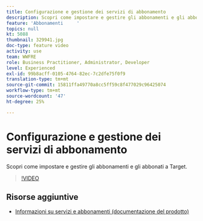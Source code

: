 ```yaml
---
title: Configurazione e gestione dei servizi di abbonamento
description: Scopri come impostare e gestire gli abbonamenti e gli abbonati a Target.
feature: 'Abbonamenti     '
topics: null
kt: 5088
thumbnail: 329941.jpg
doc-type: feature video
activity: use
team: WWFRE
role: Business Practitioner, Administrator, Developer
level: Experienced
exl-id: 99b8acff-0105-4764-82ec-7c2dfe75f0f9
translation-type: tm+mt
source-git-commit: 15811ffa49770a8cc5ff59c8f477029c96425074
workflow-type: tm+mt
source-wordcount: '47'
ht-degree: 25%

---
```


# Configurazione e gestione dei servizi di abbonamento

Scopri come impostare e gestire gli abbonamenti e gli abbonati a Target.

>[!VIDEO](https://video.tv.adobe.com/v/329941?quality=12)

## Risorse aggiuntive

* [Informazioni su servizi e abbonamenti (documentazione del prodotto)](https://experienceleague.adobe.com/docs/campaign-classic/using/sending-messages/subscriptions-and-referrals/about-services-and-subscriptions.html)
